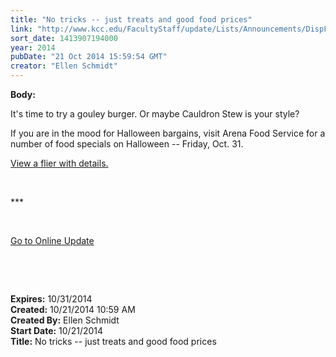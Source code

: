 ```yaml
---
title: "No tricks -- just treats and good food prices"
link: "http://www.kcc.edu/FacultyStaff/update/Lists/Announcements/DispForm.aspx?ID=1685"
sort_date: 1413907194000
year: 2014
pubDate: "21 Oct 2014 15:59:54 GMT"
creator: "Ellen Schmidt"
---
```


<div><b>Body:</b> <div class="ExternalClass69C9D81703EF40F49499C1BE2AE775D5"><p>It's time to try a gouley burger. Or maybe Cauldron Stew is your style?</p>
<p>If you are in the mood for Halloween bargains, visit Arena Food Service for a number of food specials on Halloween -- Friday, Oct. 31.</p>
<p><a href="/FacultyStaff/update/Documents/Foodflierhalloween.pdf">View a flier with details.</a></p>
<p> </p>
<p>***</p>
<p> </p>
<p><a href="/update">Go to Online Update</a></p>
<p> </p>
<p> </p></div></div>
<div><b>Expires:</b> 10/31/2014</div>
<div><b>Created:</b> 10/21/2014 10:59 AM</div>
<div><b>Created By:</b> Ellen Schmidt</div>
<div><b>Start Date:</b> 10/21/2014</div>
<div><b>Title:</b> No tricks -- just treats and good food prices</div>
